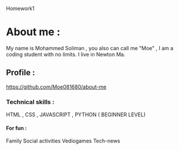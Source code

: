 Homework1
# About me :
My name is Mohammed Soliman , you also can call me "Moe" , I am a coding student with no limits.
I live in Newton Ma.
## Profile :
https://github.com/Moe081680/about-me


### Technical skills :
HTML , CSS , JAVASCRIPT , PYTHON ( BEGINNER LEVEL)

####  For fun :
Family
Social activities
Vediogames
Tech-news
